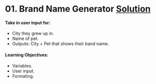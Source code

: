 # 01. Brand Name Generator [Solution](website)
#### Take in user input for:
 * City they grew up in.
 * Name of pet.
 * Outputs: City + Pet that shows their band name.
#### Learning Objectives:
 * Variables.
 * User input.
 * Formating.
